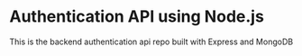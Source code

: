 
# Authentication API using Node.js

This is the backend authentication api repo built with Express and MongoDB



